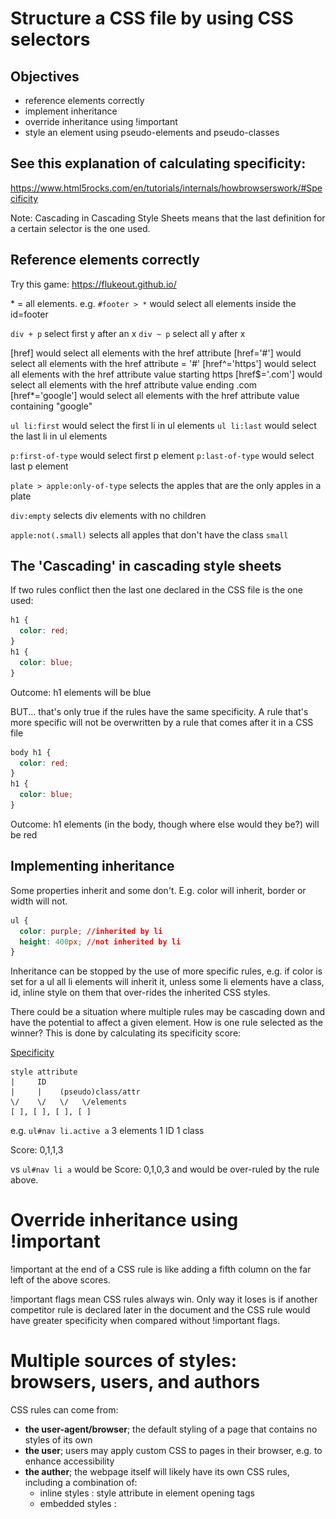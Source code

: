 # Structure a CSS file by using CSS selectors

## Objectives
- reference elements correctly
- implement inheritance
- override inheritance using !important
- style an element using pseudo-elements and pseudo-classes

## See this explanation of calculating specificity:
https://www.html5rocks.com/en/tutorials/internals/howbrowserswork/#Specificity

Note: Cascading in Cascading Style Sheets means that the last definition for a certain selector is the one used.

## Reference elements correctly

Try this game: https://flukeout.github.io/

\* = all elements. e.g. `#footer > *` would select all elements inside the id=footer

`div + p` select first y after an x
`div ~ p` select all y after x

[href] would select all elements with the href attribute
[href='#'] would select all elements with the href attribute = '#'
[href^='https'] would select all elements with the href attribute value starting https
[href$='.com'] would select all elements with the href attribute value ending .com
[href*='google'] would select all elements with the href attribute value containing "google"

`ul li:first` would select the first li in ul elements
`ul li:last` would select the last li in ul elements

`p:first-of-type` would select first p element
`p:last-of-type` would select last p element

`plate > apple:only-of-type` selects the apples that are the only apples in a plate

`div:empty` selects div elements with no children

`apple:not(.small)` selects all apples that don't have the class `small`

## The 'Cascading' in cascading style sheets

If two rules conflict then the last one declared in the CSS file is the one used:

```css
h1 {
  color: red;
}
h1 {
  color: blue;
}
```

Outcome: h1 elements will be blue

BUT... that's only true if the rules have the same specificity. A rule that's more specific will not be overwritten by a rule that comes after it in a CSS file

```css
body h1 {
  color: red;
}
h1 {
  color: blue;
}
```

Outcome: h1 elements (in the body, though where else would they be?) will be red

## Implementing inheritance

Some properties inherit and some don't. E.g. color will inherit, border or width will not.

```css
ul {
  color: purple; //inherited by li
  height: 400px; //not inherited by li
}
```

Inheritance can be stopped by the use of more specific rules, e.g. if color is set for a ul all li elements will inherit it, unless some li elements have a class, id, inline style on them that over-rides the inherited CSS styles.

There could be a situation where multiple rules may be cascading down and have the potential to affect a given element. How is one rule selected as the winner? This is done by calculating its specificity score:

[Specificity](https://css-tricks.com/specifics-on-css-specificity/)
```
style attribute
|     ID
|     |    (pseudo)class/attr
\/    \/   \/   \/elements
[ ], [ ], [ ], [ ]
```
e.g. `ul#nav li.active a`
3 elements
1 ID
1 class

Score: 0,1,1,3

vs `ul#nav li a` would be Score: 0,1,0,3 and would be over-ruled by the rule above.

# Override inheritance using !important

!important at the end of a CSS rule is like adding a fifth column on the far left of the above scores.

!important flags mean CSS rules always win. Only way it loses is if another competitor rule is declared later in the document and the CSS rule would have greater specificity when compared without !important flags.

# Multiple sources of styles: browsers, users, and authors

CSS rules can come from:
* **the user-agent/browser**; the default styling of a page that contains no styles of its own
* **the user**; users may apply custom CSS to pages in their browser, e.g. to enhance accessibility
* **the auther**; the webpage itself will likely have its own CSS rules, including a combination of:
  - inline styles : style attribute in element opening tags
  - embedded styles : <style> tags
  - external styles (`<link rel="stylesheet"type="text/css" href="theme.css">`)

There's a kind of inverted pyramid when it comes to precedence of styles from these different sources. It can be divided into styles with and without `!important`:

Precedence, without `!important`:
1) Author CSS
2) User CSS
3) User-agent/browser CSS

This makes sense; browser styles are the bare minimum. If an author has set styling then it's likely important to the UX and needs to be upheld.

Precedence, _with_ `!important`:
1) User-agent/browser CSS
2) User CSS
3) Author CSS

This also makes sense; if a browser has rules set as !important then they must be fundamental to the browser rendering things sensibly. Also, if a user has set important CSS then that should be respected; it could be needed for accessibility purposes.

![Image describing cascading order of precedence from the CSS3 standard](cascading-order-of-precedence.png)

